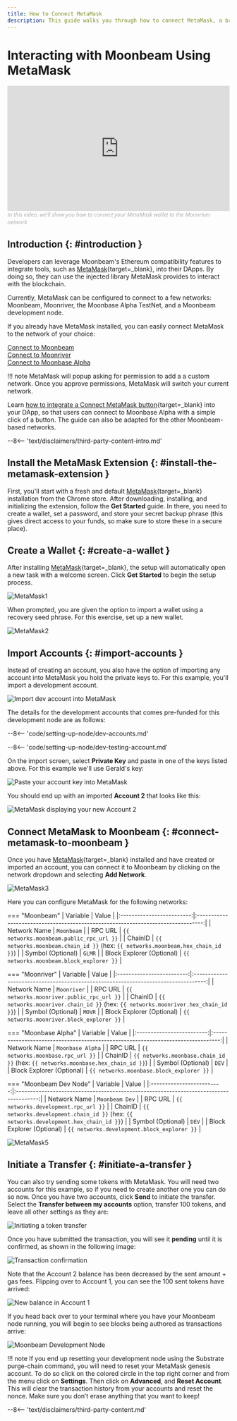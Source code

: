 ```yaml
---
title: How to Connect MetaMask
description: This guide walks you through how to connect MetaMask, a browser-based Ethereum wallet, to Moonbeam-based networks and how to transfer funds.
---
```


# Interacting with Moonbeam Using MetaMask

<style>.embed-container { position: relative; padding-bottom: 56.25%; height: 0; overflow: hidden; max-width: 100%; } .embed-container iframe, .embed-container object, .embed-container embed { position: absolute; top: 0; left: 0; width: 100%; height: 100%; }</style><div class='embed-container'><iframe src='https://www.youtube.com/embed/ywpc1UwpIyg' frameborder='0' allowfullscreen></iframe></div>
<style>.caption { font-family: Open Sans, sans-serif; font-size: 0.9em; color: rgba(170, 170, 170, 1); font-style: italic; letter-spacing: 0px; position: relative;}</style><div class='caption'>In this video, we'll show you how to connect your MetaMask wallet to the Moonriver network</a></div>

## Introduction {: #introduction } 

Developers can leverage Moonbeam's Ethereum compatibility features to integrate tools, such as [MetaMask](https://metamask.io/){target=_blank}, into their DApps. By doing so, they can use the injected library MetaMask provides to interact with the blockchain.

Currently, MetaMask can be configured to connect to a few networks: Moonbeam, Moonriver, the Moonbase Alpha TestNet, and a Moonbeam development node.

If you already have MetaMask installed, you can easily connect MetaMask to the network of your choice:

<div class="button-wrapper">
    <a href="#" class="md-button connectMetaMask" value="moonbeam">Connect to Moonbeam</a>
</div>

<div class="button-wrapper">
    <a href="#" class="md-button connectMetaMask" value="moonriver">Connect to Moonriver</a>
</div>

<div class="button-wrapper">
    <a href="#" class="md-button connectMetaMask" value="moonbase">Connect to Moonbase Alpha</a>
</div>

!!! note
    MetaMask will popup asking for permission to add a a custom network. Once you approve permissions, MetaMask will switch your current network.

Learn [how to integrate a Connect MetaMask button](/builders/integrations/wallets/metamask/){target=_blank} into your DApp, so that users can connect to Moonbase Alpha with a simple click of a button. The guide can also be adapted for the other Moonbeam-based networks.

--8<-- 'text/disclaimers/third-party-content-intro.md'

## Install the MetaMask Extension {: #install-the-metamask-extension } 

First, you'll start with a fresh and default [MetaMask](https://metamask.io/){target=_blank} installation from the Chrome store. After downloading, installing, and initializing the extension, follow the **Get Started** guide. In there, you need to create a wallet, set a password, and store your secret backup phrase (this gives direct access to your funds, so make sure to store these in a secure place). 

## Create a Wallet {: #create-a-wallet } 

After installing [MetaMask](https://metamask.io){target=_blank}, the setup will automatically open a new task with a welcome screen. Click **Get Started** to begin the setup process.

![MetaMask1](/images/tokens/connect/metamask/metamask-1.png)

When prompted, you are given the option to import a wallet using a recovery seed phrase. For this exercise, set up a new wallet.

![MetaMask2](/images/tokens/connect/metamask/metamask-2.png)

## Import Accounts {: #import-accounts } 

Instead of creating an account, you also have the option of importing any account into MetaMask you hold the private keys to. For this example, you'll import a development account.

![Import dev account into MetaMask](/images/tokens/connect/metamask/metamask-3.png)

The details for the development accounts that comes pre-funded for this development node are as follows:

--8<-- 'code/setting-up-node/dev-accounts.md'

--8<-- 'code/setting-up-node/dev-testing-account.md'

On the import screen, select **Private Key** and paste in one of the keys listed above. For this example we'll use Gerald's key:

![Paste your account key into MetaMask](/images/tokens/connect/metamask/metamask-4.png)

You should end up with an imported **Account 2** that looks like this:

![MetaMask displaying your new Account 2](/images/tokens/connect/metamask/metamask-5.png)

## Connect MetaMask to Moonbeam {: #connect-metamask-to-moonbeam } 

Once you have [MetaMask](https://metamask.io/){target=_blank} installed and have created or imported an account, you can connect it to Moonbeam by clicking on the network dropdown and selecting **Add Network**.

![MetaMask3](/images/tokens/connect/metamask/metamask-6.png)

Here you can configure MetaMask for the following networks:

=== "Moonbeam"
    |         Variable          |                                      Value                                       |
    |:-------------------------:|:--------------------------------------------------------------------------------:|
    |       Network Name        |                                    `Moonbeam`                                    |
    |          RPC URL          |                       `{{ networks.moonbeam.public_rpc_url }}`                       |
    |          ChainID          | `{{ networks.moonbeam.chain_id }}` (hex: `{{ networks.moonbeam.hex_chain_id }}`) |
    |     Symbol (Optional)     |                                      `GLMR`                                      |
    | Block Explorer (Optional) |                     `{{ networks.moonbeam.block_explorer }}`                     |

=== "Moonriver"
    |         Variable          |                                       Value                                        |
    |:-------------------------:|:----------------------------------------------------------------------------------:|
    |       Network Name        |                                    `Moonriver`                                     |
    |          RPC URL          |                       `{{ networks.moonriver.public_rpc_url }}`                        |
    |          ChainID          | `{{ networks.moonriver.chain_id }}` (hex: `{{ networks.moonriver.hex_chain_id }}`) |
    |     Symbol (Optional)     |                                       `MOVR`                                       |
    | Block Explorer (Optional) |                     `{{ networks.moonriver.block_explorer }}`                      |

=== "Moonbase Alpha"
    |         Variable          |                                      Value                                       |
    |:-------------------------:|:--------------------------------------------------------------------------------:|
    |       Network Name        |                                 `Moonbase Alpha`                                 |
    |          RPC URL          |                       `{{ networks.moonbase.rpc_url }}`                       |
    |          ChainID          | `{{ networks.moonbase.chain_id }}` (hex: `{{ networks.moonbase.hex_chain_id }}`) |
    |     Symbol (Optional)     |                                      `DEV`                                       |
    | Block Explorer (Optional) |                     `{{ networks.moonbase.block_explorer }}`                     |

=== "Moonbeam Dev Node"
    |         Variable          |                                         Value                                          |
    |:-------------------------:|:--------------------------------------------------------------------------------------:|
    |       Network Name        |                                     `Moonbeam Dev`                                     |
    |          RPC URL          |                          `{{ networks.development.rpc_url }}`                          |
    |          ChainID          | `{{ networks.development.chain_id }}` (hex: `{{ networks.development.hex_chain_id }}`) |
    |     Symbol (Optional)     |                                         `DEV`                                          |
    | Block Explorer (Optional) |                      `{{ networks.development.block_explorer }}`                       |

![MetaMask5](/images/tokens/connect/metamask/metamask-7.png)

## Initiate a Transfer {: #initiate-a-transfer } 

You can also try sending some tokens with MetaMask. You will need two accounts for this example, so if you need to create another one you can do so now. Once you have two accounts, click **Send** to initiate the transfer. Select the **Transfer between my accounts** option, transfer 100 tokens, and leave all other settings as they are:

![Initiating a token transfer](/images/tokens/connect/metamask/metamask-8.png)

Once you have submitted the transaction, you will see it **pending** until it is confirmed, as shown in the following image:

![Transaction confirmation](/images/tokens/connect/metamask/metamask-9.png)

Note that the Account 2 balance has been decreased by the sent amount + gas fees. Flipping over to Account 1, you can see the 100 sent tokens have arrived:

![New balance in Account 1](/images/tokens/connect/metamask/metamask-10.png)

If you head back over to your terminal where you have your Moonbeam node running, you will begin to see blocks being authored as transactions arrive:

![Moonbeam Development Node](/images/tokens/connect/metamask/metamask-11.png)

!!! note
    If you end up resetting your development node using the Substrate purge-chain command, you will need to reset your MetaMask genesis account. To do so click on the colored circle in the top right corner and from the menu click on **Settings**. Then click on **Advanced**, and **Reset Account**. This will clear the transaction history from your accounts and reset the nonce. Make sure you don’t erase anything that you want to keep!
 
--8<-- 'text/disclaimers/third-party-content.md'